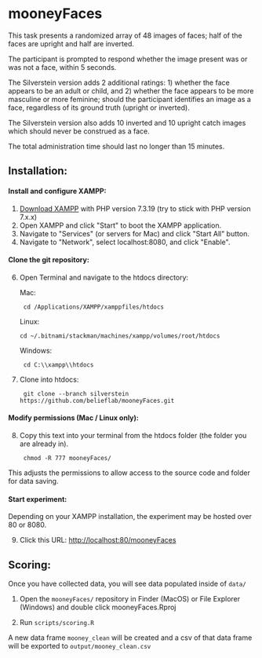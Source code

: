 # mooneyFaces

This task presents a randomized array of 48 images of faces; half of the faces are upright and half are inverted.

The participant is prompted to respond whether the image present was or was not a face, within 5 seconds.

The Silverstein version adds 2 additional ratings:
    1) whether the face appears to be an adult or child, and
    2) whether the face appears to be more masculine or more feminine;
should the participant identifies an image as a face, regardless of its ground truth (upright or inverted).

The Silverstein version also adds 10 inverted and 10 upright catch images which should never be construed as a face.

The total administration time should last no longer than 15 minutes. 

## Installation:

#### Install and configure XAMPP:
1. [Download XAMPP](https://www.apachefriends.org/download.html) with PHP version 7.3.19 (try to stick with PHP version 7.x.x)
2. Open XAMPP and click "Start" to boot the XAMPP application.
3. Navigate to "Services" (or servers for Mac) and click "Start All" button.
4. Navigate to "Network", select localhost:8080, and click "Enable".




#### Clone the git repository:
6. Open Terminal and navigate to the htdocs directory:

    Mac:

        cd /Applications/XAMPP/xamppfiles/htdocs

    Linux:
   
       cd ~/.bitnami/stackman/machines/xampp/volumes/root/htdocs
   
    Windows:

        cd C:\\xampp\\htdocs

8. Clone into htdocs:

        git clone --branch silverstein https://github.com/belieflab/mooneyFaces.git

#### Modify permissions (Mac / Linux only):
8. Copy this text into your terminal from the htdocs folder (the folder you are already in).

        chmod -R 777 mooneyFaces/

This adjusts the permissions to allow access to the source code and folder for data saving.

    
#### Start experiment:
Depending on your XAMPP installation, the experiment may be hosted over 80 or 8080.     

9. Click this URL: [http://localhost:80/mooneyFaces](http://localhost:80/mooneyFaces)




## Scoring:

Once you have collected data, you will see data populated inside of `data/`

1. Open the `mooneyFaces/` repository in Finder (MacOS) or File Explorer (Windows) and double click mooneyFaces.Rproj
   
2. Run `scripts/scoring.R`

A new data frame `mooney_clean` will be created and a csv of that data frame will be exported to `output/mooney_clean.csv`


